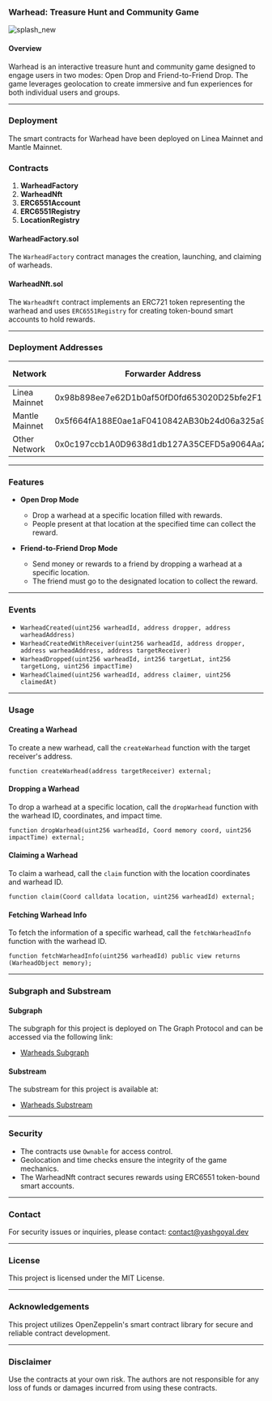 ### Warhead: Treasure Hunt and Community Game

![splash_new](https://github.com/Crypto-Warheads/.github/assets/39233126/7f51f605-8662-48cb-8a94-49c3c710c16b)


#### Overview
Warhead is an interactive treasure hunt and community game designed to engage users in two modes: Open Drop and Friend-to-Friend Drop. The game leverages geolocation to create immersive and fun experiences for both individual users and groups.

---

### Deployment
The smart contracts for Warhead have been deployed on Linea Mainnet and Mantle Mainnet.

### Contracts

1. **WarheadFactory**
2. **WarheadNft**
3. **ERC6551Account**
4. **ERC6551Registry**
5. **LocationRegistry**

#### WarheadFactory.sol
The `WarheadFactory` contract manages the creation, launching, and claiming of warheads.

#### WarheadNft.sol
The `WarheadNft` contract implements an ERC721 token representing the warhead and uses `ERC6551Registry` for creating token-bound smart accounts to hold rewards.

---

### Deployment Addresses

| Network       | Forwarder Address                             | WarheadFactory Address                           | WarheadNft Address                               | ERC6551Account Address                          | ERC6551Registry Address                          | LocationRegistry Address                        |
|---------------|-----------------------------------------------|--------------------------------------------------|--------------------------------------------------|------------------------------------------------|-------------------------------------------------|-------------------------------------------------|
| Linea Mainnet | 0x98b898ee7e62D1b0af50fD0fd653020D25bfe2F1    | 0x67744580E1ffC939e7DaE8B9c7F3899B0667d8A8       | [Address Needed]                                 | [Address Needed]                                | [Address Needed]                                 | [Address Needed]                                |
| Mantle Mainnet| 0x5f664fA188E0ae1aF0410842AB30b24d06a325a9    | 0x722368b00248032a00e6BB0BB0B9d1C6c91AA5d5       | [Address Needed]                                 | [Address Needed]                                | [Address Needed]                                 | [Address Needed]                                |
| Other Network | 0x0c197ccb1A0D9638d1db127A35CEFD5a9064Aa2F    | 0x722368b00248032a00e6BB0BB0B9d1C6c91AA5d5       | [Address Needed]                                 | [Address Needed]                                | [Address Needed]                                 | [Address Needed]                                |

---

### Features

- **Open Drop Mode**
  - Drop a warhead at a specific location filled with rewards.
  - People present at that location at the specified time can collect the reward.

- **Friend-to-Friend Drop Mode**
  - Send money or rewards to a friend by dropping a warhead at a specific location.
  - The friend must go to the designated location to collect the reward.

---

### Events

- `WarheadCreated(uint256 warheadId, address dropper, address warheadAddress)`
- `WarheadCreatedWithReceiver(uint256 warheadId, address dropper, address warheadAddress, address targetReceiver)`
- `WarheadDropped(uint256 warheadId, int256 targetLat, int256 targetLong, uint256 impactTime)`
- `WarheadClaimed(uint256 warheadId, address claimer, uint256 claimedAt)`

---

### Usage

#### Creating a Warhead
To create a new warhead, call the `createWarhead` function with the target receiver's address.

```solidity
function createWarhead(address targetReceiver) external;
```

#### Dropping a Warhead
To drop a warhead at a specific location, call the `dropWarhead` function with the warhead ID, coordinates, and impact time.

```solidity
function dropWarhead(uint256 warheadId, Coord memory coord, uint256 impactTime) external;
```

#### Claiming a Warhead
To claim a warhead, call the `claim` function with the location coordinates and warhead ID.

```solidity
function claim(Coord calldata location, uint256 warheadId) external;
```

#### Fetching Warhead Info
To fetch the information of a specific warhead, call the `fetchWarheadInfo` function with the warhead ID.

```solidity
function fetchWarheadInfo(uint256 warheadId) public view returns (WarheadObject memory);
```

---

### Subgraph and Substream

#### Subgraph
The subgraph for this project is deployed on The Graph Protocol and can be accessed via the following link:
- [Warheads Subgraph](https://api.studio.thegraph.com/query/77223/warheads/v0.0.1)

#### Substream
The substream for this project is available at:
- [Warheads Substream](https://srv.streamingfast.io/4aec28fa/graphql)

---

### Security

- The contracts use `Ownable` for access control.
- Geolocation and time checks ensure the integrity of the game mechanics.
- The WarheadNft contract secures rewards using ERC6551 token-bound smart accounts.

---

### Contact

For security issues or inquiries, please contact: [contact@yashgoyal.dev](mailto:contact@yashgoyal.dev)

---


### License

This project is licensed under the MIT License.

---

### Acknowledgements

This project utilizes OpenZeppelin's smart contract library for secure and reliable contract development.

---

### Disclaimer

Use the contracts at your own risk. The authors are not responsible for any loss of funds or damages incurred from using these contracts.
